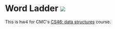 # Word Ladder ![](https://api.travis-ci.com/lindseytam/word_ladder.svg?branch=master)
This is hw4 for CMC's [CS46: data structures](https://github.com/mikeizbicki/cmc-csci046) course.
